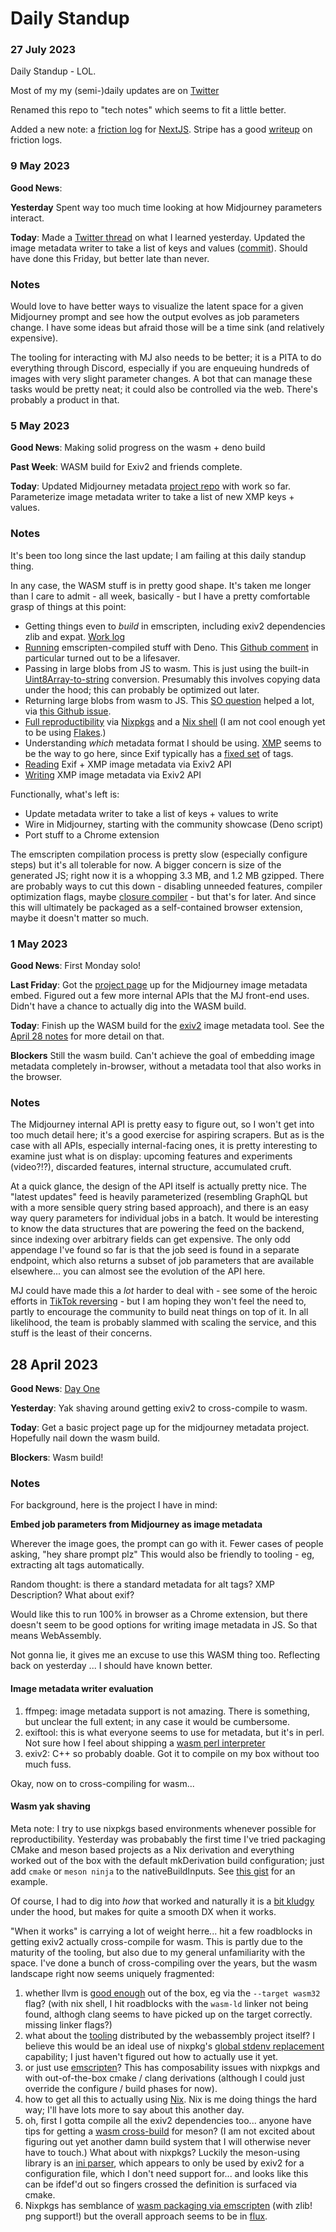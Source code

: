 # Daily Standup

### 27 July 2023

Daily Standup - LOL.

Most of my my (semi-)daily updates are on [Twitter](https://twitter.com/joshallmann)

Renamed this repo to "tech notes" which seems to fit a little better.

Added a new note: a [friction log](nextjs-friction-log.md) for [NextJS](https://nextjs.org). Stripe has a good [writeup](https://dev.to/stripe/how-we-use-friction-logs-to-improve-products-at-stripe-i6p) on friction logs.

### 9 May 2023

**Good News**: 

**Yesterday** Spent way too much time looking at how Midjourney parameters interact.

**Today**: Made a [Twitter thread](https://twitter.com/joshallmann/status/1656003646239412224) on what I learned yesterday. Updated the image metadata writer to take a list of keys and values ([commit](https://github.com/j0sh/midjourney-metadata/commit/cc6b45440ac23589ebad7a41d5728ebf49003a84)). Should have done this Friday, but better late than never.

### Notes

Would love to have better ways to visualize the latent space for a given Midjourney prompt and see how the output evolves as job parameters change. I have some ideas but afraid those will be a time sink (and relatively expensive).

The tooling for interacting with MJ also needs to be better; it is a PITA to do everything through Discord, especially if you are enqueuing hundreds of images with very slight parameter changes. A bot that can manage these tasks would be pretty neat; it could also be controlled via the web. There's probably a product in that.

### 5 May 2023

**Good News**: Making solid progress on the wasm + deno build

**Past Week**: WASM build for Exiv2 and friends complete.

**Today**: Updated Midjourney metadata [project repo](https://github.com/j0sh/midjourney-metadata) with work so far. Parameterize image metadata writer to take a list of new XMP keys + values.

### Notes

It's been too long since the last update; I am failing at this daily standup thing.

In any case, the WASM stuff is in pretty good shape. It's taken me longer than I care to admit - all week, basically - but I have a pretty comfortable grasp of things at this point:

* Getting things even to *build* in emscripten, including exiv2 dependencies zlib and expat. [Work log](https://gist.github.com/j0sh/ddcd773f2d5066b2511096620702ece6)
* [Running](https://github.com/j0sh/midjourney-metadata/blob/02e969f58526eb34e53a26f791bb410aa5145c39/reader.ts) emscripten-compiled stuff with Deno. This [Github comment](https://github.com/emscripten-core/emscripten/issues/13190) in particular turned out to be a lifesaver.
* Passing in large blobs from JS to wasm. This is just using the built-in [Uint8Array-to-string](https://emscripten.org/docs/porting/connecting_cpp_and_javascript/embind.html?highlight=memory#built-in-type-conversions) conversion. Presumably this involves copying data under the hood; this can probably be optimized out later.
* Returning large blobs from wasm to JS. This [SO question](https://stackoverflow.com/questions/65566923/is-there-a-more-efficient-way-to-return-arrays-from-c-to-javascript) helped a lot, via [this Github issue](https://github.com/emscripten-core/emscripten/issues/5519).
* [Full reproductibility](https://github.com/j0sh/midjourney-metadata/tree/02e969f58526eb34e53a26f791bb410aa5145c39/nixpkgs) via [Nixpkgs](https://github.com/NixOS/nixpkgs) and a [Nix shell](https://github.com/j0sh/midjourney-metadata/blob/02e969f/shell.nix)  (I am not cool enough yet to be using [Flakes](https://nixos.wiki/wiki/Flakes).)
* Understanding *which* metadata format I should be using. [XMP](https://en.wikipedia.org/wiki/Extensible_Metadata_Platform) seems to be the way to go here, since Exif typically has a [fixed set](https://exiv2.org/tags.html) of tags.
* [Reading](https://github.com/j0sh/midjourney-metadata/blob/02e969f58526eb34e53a26f791bb410aa5145c39/reader.cpp) Exif + XMP image metadata via Exiv2 API
* [Writing](https://github.com/j0sh/midjourney-metadata/blob/02e969f58526eb34e53a26f791bb410aa5145c39/writer.cpp) XMP image metadata via Exiv2 API

Functionally, what's left is:
* Update metadata writer to take a list of keys + values to write
* Wire in Midjourney, starting with the community showcase (Deno script)
* Port stuff to a Chrome extension

The emscripten compilation process is pretty slow (especially configure steps) but it's all tolerable for now. A bigger concern is size of the generated JS; right now it is a whopping 3.3 MB, and 1.2 MB gzipped. There are probably ways to cut this down - disabling unneeded features, compiler optimization flags, maybe [closure compiler](https://developers.google.com/closure/compiler) - but that's for later. And since this will ultimately be packaged as a self-contained browser extension, maybe it doesn't matter so much.

### 1 May 2023


**Good News**: First Monday solo!

**Last Friday**: Got the [project page](https://github.com/j0sh/midjourney-metadata) up for the Midjourney image metadata embed. Figured out a few more internal APIs that the MJ front-end uses. Didn't have a chance to actually dig into the WASM build.

**Today**: Finish up the WASM build for the [exiv2](https://exiv2.org) image metadata tool. See the [April 28 notes](https://github.com/j0sh/daily-standup#28-april-2023) for more detail on that.

**Blockers** Still the wasm build. Can't achieve the goal of embedding image metadata completely in-browser, without a metadata tool that also works in the browser.

### Notes

The Midjourney internal API is pretty easy to figure out, so I won't get into too much detail here; it's a good exercise for aspiring scrapers. But as is the case with all APIs, especially internal-facing ones, it is pretty interesting to examine just what is on display: upcoming features and experiments (video?!?), discarded features, internal structure, accumulated cruft.

At a quick glance, the design of the API itself is actually pretty nice. The "latest updates" feed is heavily parameterized (resembling GraphQL but with a more sensible query string based approach), and there is an easy way query parameters for individual jobs in a batch. It would be interesting to know the data structures that are powering the feed on the backend, since indexing over arbitrary fields can get expensive. The only odd appendage I've found so far is that the job seed is found in a separate endpoint, which also returns a subset of job parameters that are available elsewhere... you can almost see the evolution of the API here.

MJ could have made this a *lot* harder to deal with - see some of the heroic efforts in [TikTok reversing](https://www.nullpt.rs/reverse-engineering-tiktok-vm-1) - but I am hoping they won't feel the need to, partly to encourage the community to build neat things on top of it. In all likelihood, the team is probably slammed with scaling the service, and this stuff is the least of their concerns.


## 28 April 2023

**Good News**: [Day One](https://www.aboutamazon.com/news/company-news/2016-letter-to-shareholders)

**Yesterday**: Yak shaving around getting exiv2 to cross-compile to wasm.

**Today**: Get a basic project page up for the midjourney metadata project. Hopefully nail down the wasm build.

**Blockers**: Wasm build!

### Notes

For background, here is the project I have in mind:

**Embed job parameters from Midjourney as image metadata**

Wherever the image goes, the prompt can go with it. Fewer cases of people asking, "hey share prompt plz" This would also be friendly to tooling - eg, extracting alt tags automatically.

Random thought: is there a standard metadata for alt tags? XMP Description? What about exif?

Would like this to run 100% in browser as a Chrome extension, but there doesn't seem to be good options for writing image metadata in JS. So that means WebAssembly.

Not gonna lie, it gives me an excuse to use this WASM thing too. Reflecting back on yesterday ... I should have known better.

#### Image metadata writer evaluation

1. ffmpeg: image metadata support is not amazing. There is something, but unclear the full extent; in any case it would be cumbersome.
2. exiftool: this is what everyone seems to use for metadata, but it's in perl. Not sure how I feel about shipping a [wasm perl interpreter](https://webperl.zero-g.net)
3. exiv2: C++ so probably doable. Got it to compile on my box without too much fuss.

Okay, now on to cross-compiling for wasm...

#### Wasm yak shaving

Meta note: I try to use nixpkgs based environments whenever possible for reproductibility.
Yesterday was probabably the first time I've tried packaging CMake and meson based projects as a Nix derivation and everything worked out of the box with the default mkDerivation build configuration; just add `cmake` or `meson ninja` to the nativeBuildInputs. See [this gist](https://gist.github.com/j0sh/78eadeb628956de3f09b9ea28ea6fa8d) for an example.

Of course, I had to dig into _how_ that worked and naturally it is a [bit kludgy](https://github.com/NixOS/nixpkgs/issues/18678#issuecomment-569477884) under the hood, but makes for quite a smooth DX when it works.

"When it works" is carrying a lot of weight herre... hit a few roadblocks in getting exiv2 actually cross-compile for wasm. This is partly due to the maturity of the tooling, but also due to my general unfamiliarity with the space. I've done a bunch of cross-compiling over the years, but the wasm landscape right now seems uniquely fragmented:

1. whether llvm is [good enough](https://github.com/ern0/howto-wasm-minimal) out of the box, eg via the `--target wasm32` flag? (with nix shell, I hit roadblocks with the `wasm-ld` linker not being found, althogh clang seems to have picked up on the target correctly. missing linker flags?)
1. what about the [tooling](https://github.com/WebAssembly/wasi-sdk) distributed by the webassembly project itself? I believe this would be an ideal use of nixpkg's [global stdenv replacement](https://nixos.wiki/wiki/Using_Clang_instead_of_GCC) capability; I just haven't figured out how to actually use it yet. 
1. or just use [emscripten](https://emscripten.org/docs/compiling/Building-Projects.html)? This has composability issues with nixpkgs and with out-of-the-box cmake / clang derivations (although I could just override the configure / build phases for now).
1. how to get all this to actually using [Nix](https://github.com/NixOS/nixpkgs). Nix is me doing things the hard way; I'll have lots more to say about this another day.
1. oh, first I gotta compile all the exiv2 dependencies too... anyone have tips for getting a [wasm cross-build](https://github.com/mesonbuild/meson/blob/master/cross/wasm.txt) for meson? (I am not excited about figuring out yet another damn build system that I will otherwise never have to touch.) What about with nixpkgs? Luckily the meson-using library is an [ini parser](https://github.com/benhoyt/inih), which appears to only be used by exiv2 for a configuration file, which I don't need support for... and looks like this can be ifdef'd out so fingers crossed the definition is surfaced via cmake.
1. Nixpkgs has semblance of [wasm packaging via emscripten](https://github.com/NixOS/nixpkgs/blob/06567334beec3fe0f33ed8f91b33a4a195a3b9ba/doc/languages-frameworks/emscripten.section.md) (with zlib! png support!) but the overall approach seems to be in [flux](https://github.com/NixOS/nixpkgs/pull/217428).
